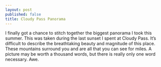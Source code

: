```yaml
---
layout: post
published: false
title: Cloudy Pass Panorama
---
```

I finally got a chance to stitch together the biggest panorama I took this summer. This was taken during the last sunset I spent at Cloudy Pass. It’s difficult to describe the breathtaking beauty and magnitude of this place. These mountains surround you and are all that you can see for miles. A picture may be worth a thousand words, but there is really only one word necessary. Awe.

